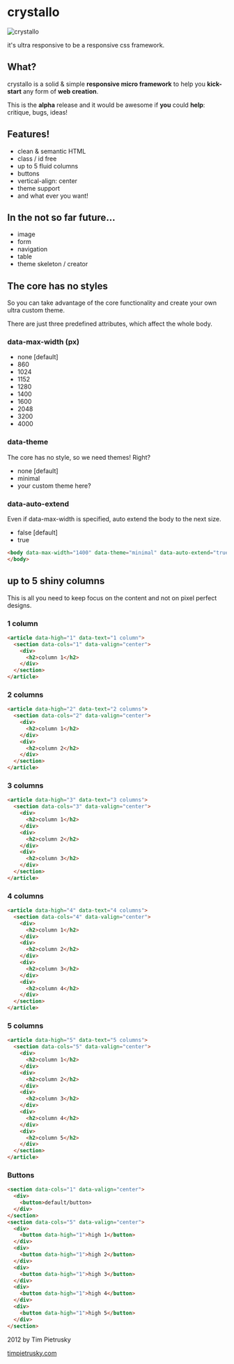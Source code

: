 # crystallo

![crystallo](https://raw.github.com/TimPietrusky/crystallo/master/img/crystallo_big.png)

it's ultra responsive to be a responsive css framework.

## What?
crystallo is a solid & simple **responsive micro framework** to help you **kick-start** any form of **web creation**.

This is the **alpha** release and it would be awesome if **you** could **help**: critique, bugs, ideas!

## Features!

* clean & semantic HTML
* class / id free
* up to 5 fluid columns
* buttons
* vertical-align: center
* theme support
* and what ever you want!

## In the not so far future...

* image
* form
* navigation
* table
* theme skeleton / creator

## The core has no styles

So you can take advantage of the core functionality and create your own ultra custom theme.

There are just three predefined attributes, which affect the whole body.


### data-max-width (px)

* none [default]
* 860
* 1024
* 1152
* 1280
* 1400
* 1600
* 2048
* 3200
* 4000


### data-theme

The core has no style, so we need themes! Right?

* none [default]
* minimal
* your custom theme here?


### data-auto-extend

Even if data-max-width is specified, auto extend the body to the next size.

* false [default]
* true

```html
<body data-max-width="1400" data-theme="minimal" data-auto-extend="true">
</body>
```

## up to 5 shiny columns

This is all you need to keep focus on the content and not on pixel perfect designs.

### 1 column

```html
<article data-high="1" data-text="1 column">
  <section data-cols="1" data-valign="center">
    <div>
      <h2>column 1</h2>
    </div>
  </section>
</article>
```

### 2 columns  
```html
<article data-high="2" data-text="2 columns">
  <section data-cols="2" data-valign="center">
    <div>
      <h2>column 1</h2>
    </div>
    <div>
      <h2>column 2</h2>
    </div>
  </section>
</article>
```

### 3 columns  
```html
<article data-high="3" data-text="3 columns">
  <section data-cols="3" data-valign="center">
    <div>
      <h2>column 1</h2>
    </div>
    <div>
      <h2>column 2</h2>
    </div>
    <div>
      <h2>column 3</h2>
    </div>
  </section>
</article>
```

### 4 columns  
```html
<article data-high="4" data-text="4 columns">
  <section data-cols="4" data-valign="center">
    <div>
      <h2>column 1</h2>
    </div>
    <div>
      <h2>column 2</h2>
    </div>
    <div>
      <h2>column 3</h2>
    </div>
    <div>
      <h2>column 4</h2>
    </div>
  </section>
</article>
```
        
### 5 columns    
```html
<article data-high="5" data-text="5 columns">
  <section data-cols="5" data-valign="center">
    <div>
      <h2>column 1</h2>
    </div>
    <div>
      <h2>column 2</h2>
    </div>
    <div>
      <h2>column 3</h2>
    </div>
    <div>
      <h2>column 4</h2>
    </div>
    <div>
      <h2>column 5</h2>
    </div>
  </section>
</article>
```

### Buttons

```html
<section data-cols="1" data-valign="center">
  <div>
    <button>default/button>
  </div>
</section>
<section data-cols="5" data-valign="center">
  <div>
    <button data-high="1">high 1</button>
  </div>
  <div>
    <button data-high="1">high 2</button>
  </div>
  <div>
    <button data-high="1">high 3</button>
  </div>
  <div>
    <button data-high="1">high 4</button>
  </div>
  <div>
    <button data-high="1">high 5</button>
  </div>
</section>
```


2012 by Tim Pietrusky

[timpietrusky.com](http://timpietrusky.com)